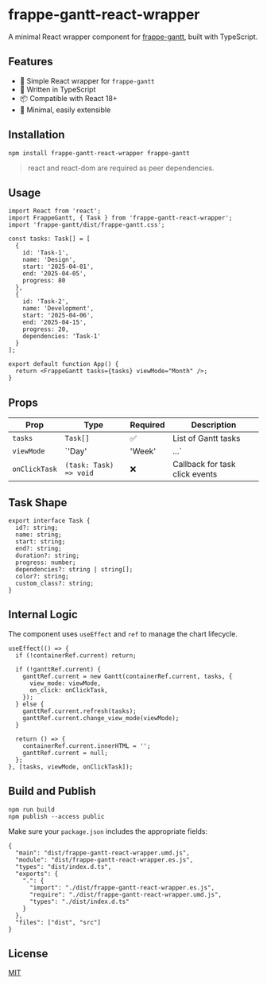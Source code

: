 # frappe-gantt-react-wrapper

A minimal React wrapper component for [frappe-gantt](https://github.com/frappe/gantt), built with TypeScript.

## Features

- 🧩 Simple React wrapper for `frappe-gantt`
- 🔧 Written in TypeScript
- 📦 Compatible with React 18+
- 🎯 Minimal, easily extensible

## Installation

```
npm install frappe-gantt-react-wrapper frappe-gantt
```

> react and react-dom are required as peer dependencies.
>

## Usage

```
import React from 'react';
import FrappeGantt, { Task } from 'frappe-gantt-react-wrapper';
import 'frappe-gantt/dist/frappe-gantt.css';

const tasks: Task[] = [
  {
    id: 'Task-1',
    name: 'Design',
    start: '2025-04-01',
    end: '2025-04-05',
    progress: 80
  },
  {
    id: 'Task-2',
    name: 'Development',
    start: '2025-04-06',
    end: '2025-04-15',
    progress: 20,
    dependencies: 'Task-1'
  }
];

export default function App() {
  return <FrappeGantt tasks={tasks} viewMode="Month" />;
}
```

## Props

| Prop | Type | Required | Description |
| --- | --- | --- | --- |
| `tasks` | `Task[]` | ✅ | List of Gantt tasks |
| `viewMode` | `'Day' | 'Week' | ...` | ❌ | Initial view mode (default: Day) |
| `onClickTask` | `(task: Task) => void` | ❌ | Callback for task click events |

## Task Shape

```
export interface Task {
  id?: string;
  name: string;
  start: string;
  end?: string;
  duration?: string;
  progress: number;
  dependencies?: string | string[];
  color?: string;
  custom_class?: string;
}
```

## Internal Logic

The component uses `useEffect` and `ref` to manage the chart lifecycle.

```
useEffect(() => {
  if (!containerRef.current) return;

  if (!ganttRef.current) {
    ganttRef.current = new Gantt(containerRef.current, tasks, {
      view_mode: viewMode,
      on_click: onClickTask,
    });
  } else {
    ganttRef.current.refresh(tasks);
    ganttRef.current.change_view_mode(viewMode);
  }

  return () => {
    containerRef.current.innerHTML = '';
    ganttRef.current = null;
  };
}, [tasks, viewMode, onClickTask]);
```

## Build and Publish

```
npm run build
npm publish --access public
```

Make sure your `package.json` includes the appropriate fields:

```
{
  "main": "dist/frappe-gantt-react-wrapper.umd.js",
  "module": "dist/frappe-gantt-react-wrapper.es.js",
  "types": "dist/index.d.ts",
  "exports": {
    ".": {
      "import": "./dist/frappe-gantt-react-wrapper.es.js",
      "require": "./dist/frappe-gantt-react-wrapper.umd.js",
      "types": "./dist/index.d.ts"
    }
  },
  "files": ["dist", "src"]
}
```

## License

[MIT](./LICENSE)
